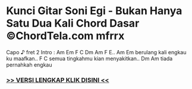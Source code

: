 
 # Kunci Gitar Soni Egi - Bukan Hanya Satu Dua Kali Chord Dasar ©ChordTela.com mfrrx


Capo ♪ fret 2 Intro : Am Em F C Dm Am F E.. Am Em berulang kali engkau ku maafkan.. F C semua tingkahmu kian menyakitkan.. Dm Am tiada pernahkah engkau

###  <a href="https://shortlighzx.web.app?sq=Kunci Gitar Soni Egi - Bukan Hanya Satu Dua Kali Chord Dasar ©ChordTela.com"> >> VERSI LENGKAP KLIK DISINI << </a>
